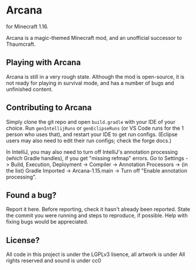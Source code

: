# Arcana
for Minecraft 1.16.

Arcana is a magic-themed Minecraft mod, and an unofficial successor to Thaumcraft.

## Playing with Arcana
Arcana is still in a very rough state. Although the mod is open-source, it is not ready for playing in survival mode, and has a number of bugs and unfinished content.

## Contributing to Arcana
Simply clone the git repo and open `build.gradle` with your IDE of your choice. Run `genIntellijRuns` or `genEclipseRuns` (or VS Code runs for the 1 person who uses that), and restart your IDE to get run configs. (Eclipse users may also need to edit their run configs; check the forge docs.)

In IntelliJ, you may also need to turn off IntelliJ's annotation processing (which Gradle handles), if you get "missing refmap" errors.
Go to Settings -> Build, Execution, Deployment -> Compiler -> Annotation Processors -> (in the list) Gradle Imported -> Arcana-1.15.main -> Turn off "Enable annotation processing".

## Found a bug?
Report it here. Before reporting, check it hasn't already been reported. State the commit you were running and steps to reproduce, if possible.
Help with fixing bugs would be appreciated.

## License?
All code in this project is under the LGPLv3 lisence, all artwork is under All rights reserved and sound is under cc0
